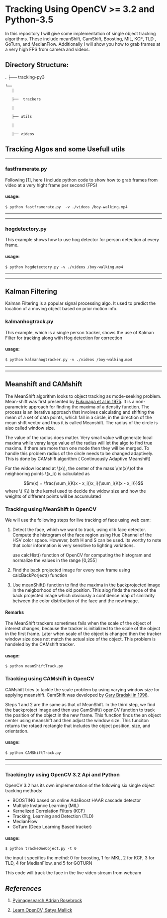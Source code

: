 

# Tracking Using OpenCV >= 3.2 and Python-3.5

In this repository I will give some implementation of single object tracking algorithms. These include meanShift, CamShift, Boosting, MIL, KCF, TLD , GoTurn, and MedianFlow. Additionally I will show you how to grab frames at a very high FPS from camera and videos.


## Directory Structure:

.
├──  tracking-py3 

	└──
	   |
	   
	   ├──  trackers
	   	   
	   | 
	   	   
	   ├── utils
	   
	   | 
	   	   
	   ├── videos
	   
	    
 
 
 
##  Tracking Algos and some Usefull utils
 ---

### fastframerate.py 

Following [1], here I include python code to show how to grab frames from video at a very hight frame per second (FPS)

#### usage: 

	$ python fastframerate.py  -v ./videos /boy-walking.mp4


***
***

### hogdetectory.py

This  example shows how  to use  hog detector for person detection at every frame.

#### usage: 

	$ python hogdetectory.py -v ./videos /boy-walking.mp4
***
***
## Kalman Filtering

Kalman Filtering is a popular signal processing algo. It used to predict the location of a moving object based on prior motion info.

### kalmanhogtrack.py

This example, which is a single person tracker,  shows the use of Kalman Filter for tracking along with Hog detection for correction

#### usage: 

	$ python kalmanhogtracker.py -v ./videos /boy-walking.mp4
	
	
---
---
 
## Meanshift and CAMshift 
 
 The MeanShift algorithm looks to object tracking as mode-seeking problem. Mean-shift was first presented by [Fukunaga et al in 1975](http://ieeexplore.ieee.org/document/1055330/). It is a non-parametric approach for finding the maxima of a density function. The process is an iterative approach that involves calculating and shifting the mean of a set of data points, which fall in a circle, in the direction of the mean shift vector and thus it is called Meanshift. The radius of the circle is also called window size.
 
 The value of the radius does matter. Very small value will generate local maxima while veray large value of the radius will let the algo to find true maxima. If there are more than one mode then they will be merged. To handle this problem radius of the circle needs to be changed adaptively. This is done by CAMshift algorithm ( Continuously Adaptive Meanshift)
 
 For the widow located at \\(x\\), the center of the mass \\(m(x)\\)of the neighboring points  \\(x_i\\) is calculated as 

$$m(x) = \frac{\sum_i{K(x - x_i)}x_i}{\sum_i{K(x - x_i)}}$$
where \\( K\\) is the kernel used to decide the widow size and how the weights of different points will be accumulated


### Tracking using MeanShift in OpenCV
We will use the following steps for live tracking of face using web cam:

1.  Detect the face, which we want to track, using dlib face detector. Compute the histogram of the face region using Hue Channel of the HSV color space. However, both H and S can be used. Its worthy to note that color information is very sensitive to lighting variations.

	use calcHist() function of OpenCV for computing the histogram and normalize the values in the range [0,255] 
 	
 	
 2. Find the back projected image for every new frame using calcBackPorject() function
 
 3. Use meanShift() function to find the maxima in the backprojected image in the neigborhood of the old position. This alog finds the mode of the back projected image which obviously a confidence map of similarity between the color distribution of the face and the new image.
 
 #### Remarks

 The MeanShift trackers sometimes fails when the scale of the object of interest changes, because the tracker is initialized to the scale of the object in the first frame. Later when scale of the object is changed then the tracker window size does not match the actual size of the object. This problem is handeled by the CAMshift tracker.
 
 #### usage: 

	$ python meanShiftTrack.py
	
### Tracking using CAMshift in OpenCV
CAMshift tries to tackle the scale problem by using varying window size for applying meanshift. CamShift was developed by [Gary Bradski in 1998](http://dl.acm.org/citation.cfm?id=836819).

Steps 1 and 2 are the same as that of MeanShift. In the third step, we find the backproject image and then use CamShift() openCV function to track the position of the object in the new frame. This function finds the an object center using meanshift and then adjust the window size. This funciton returns the rotaed rectangle that includes the object position, size, and orientation.

 #### usage: 

	$ python CAMShiftTrack.py
___
___ 

### Tracking by using OpenCV 3.2 Api and Python

OpenCV 3.2 has its own implementation of the following six single object tracking methods:

- BOOSTING based on online AdaBoost HAAR cascade detector
- Multiple Instance Learning (MIL)
- Kernelized Correlation Filters (KCF)
- Tracking, Learning and Detection (TLD)
- MedianFlow
- GoTurn (Deep Learning Based tracker)

#### usage: 

	$ python trackeOneObject.py -t 0  
	
the input t specifies the methd:
	0  for boosting, 1 for MKL, 2 for KCF, 3 for TLD, 4 for MedianFlow, and 5 for GOTURN
	
This code will track the face in the live video stream from webcam


## *References*

1. [Pyimagesearch Adrian Rosebrock](http://www.pyimagesearch.com/)  
 
2.  [Learn OpenCV, Satya Mallick](http://www.learnopencv.com)  
